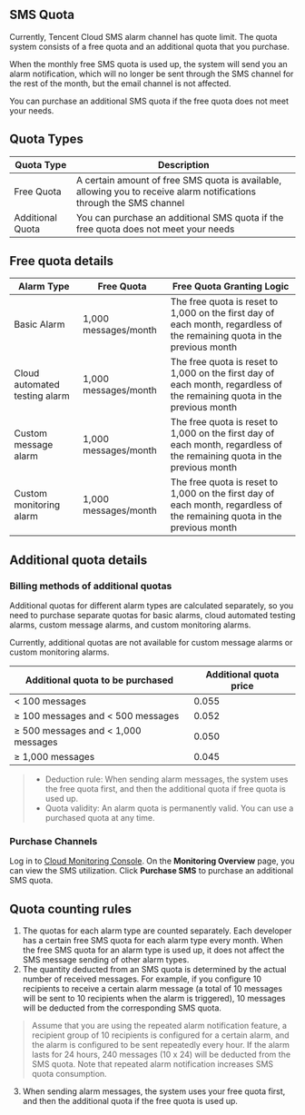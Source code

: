 ## SMS Quota

Currently, Tencent Cloud SMS alarm channel has quote limit. The quota system consists of a free quota and an additional quota that you purchase.

When the monthly free SMS quota is used up, the system will send you an alarm notification, which will no longer be sent through the SMS channel for the rest of the month, but the email channel is not affected.

You can purchase an additional SMS quota if the free quota does not meet your needs.

## Quota Types

| Quota Type | Description |
| -------- | ---------------------------------------------------- |
| Free Quota | A certain amount of free SMS quota is available, allowing you to receive alarm notifications through the SMS channel |
| Additional Quota | You can purchase an additional SMS quota if the free quota does not meet your needs |

## Free quota details

| Alarm Type | Free Quota | Free Quota Granting Logic |
| -------------- | ------------ | ------------------------------------------------------- |
| Basic Alarm | 1,000 messages/month | The free quota is reset to 1,000 on the first day of each month, regardless of the remaining quota in the previous month |
| Cloud automated testing alarm | 1,000 messages/month | The free quota is reset to 1,000 on the first day of each month, regardless of the remaining quota in the previous month |
| Custom message alarm | 1,000 messages/month | The free quota is reset to 1,000 on the first day of each month, regardless of the remaining quota in the previous month |
| Custom monitoring alarm | 1,000 messages/month | The free quota is reset to 1,000 on the first day of each month, regardless of the remaining quota in the previous month |

## Additional quota details

### Billing methods of additional quotas

Additional quotas for different alarm types are calculated separately, so you need to purchase separate quotas for basic alarms, cloud automated testing alarms, custom message alarms, and custom monitoring alarms.

Currently, additional quotas are not available for custom message alarms or custom monitoring alarms.

| Additional quota to be purchased | Additional quota price |
| ---------------- | ------------ |
| < 100 messages | 0.055 |
| ≥ 100 messages and < 500 messages  | 0.052 |
| ≥ 500 messages and < 1,000 messages  | 0.050 |
| ≥ 1,000 messages | 0.045 |

>
> - Deduction rule: When sending alarm messages, the system uses the free quota first, and then the additional quota if free quota is used up.
> - Quota validity: An alarm quota is permanently valid. You can use a purchased quota at any time.

### Purchase Channels

Log in to [Cloud Monitoring Console](https://console.cloud.tencent.com/monitor/overview). On the **Monitoring Overview** page, you can view the SMS utilization. Click **Purchase SMS** to purchase an additional SMS quota.

## Quota counting rules

1. The quotas for each alarm type are counted separately. Each developer has a certain free SMS quota for each alarm type every month. When the free SMS quota for an alarm type is used up, it does not affect the SMS message sending of other alarm types.
2. The quantity deducted from an SMS quota is determined by the actual number of received messages. For example, if you configure 10 recipients to receive a certain alarm message (a total of 10 messages will be sent to 10 recipients when the alarm is triggered), 10 messages will be deducted from the corresponding SMS quota.

>  Assume that you are using the repeated alarm notification feature, a recipient group of 10 recipients is configured for a certain alarm, and the alarm is configured to be sent repeatedly every hour. If the alarm lasts for 24 hours, 240 messages (10 x 24) will be deducted from the SMS quota. Note that repeated alarm notification increases SMS quota consumption.

3. When sending alarm messages, the system uses your free quota first, and then the additional quota if the free quota is used up.
